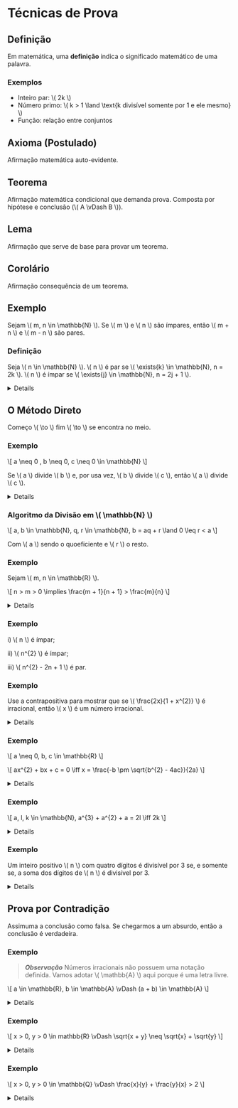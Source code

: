 # Técnicas de Prova

## Definição

Em matemática, uma **definição** indica o significado matemático de uma palavra.

### Exemplos

- Inteiro par: \\( 2k \\)
- Número primo: \\( k > 1 \land \text{k divisível somente por 1 e ele mesmo} \\)
- Função: relação entre conjuntos

## Axioma (Postulado)

Afirmação matemática auto-evidente.

## Teorema

Afirmação matemática condicional que demanda prova. Composta por hipótese e conclusão (\\( A \vDash B \\)).

## Lema

Afirmação que serve de base para provar um teorema.

## Corolário

Afirmação consequência de um teorema.

## Exemplo

Sejam \\( m, n \in \mathbb{N} \\). Se \\( m \\) e \\( n \\) são ímpares, então \\( m + n \\) e \\( m - n \\) são pares.

### Definição

Seja \\( n \in \mathbb{N} \\). \\( n \\) é par se \\( \exists{k} \in \mathbb{N}, n = 2k \\). \\( n \\) é ímpar se \\( \exists{j} \in \mathbb{N}, n = 2j + 1 \\).

<details>

\\[
n = 2k + 1, m = 2j + 1
\\]

> ***Observação***
> Os números genéricos (\\( k \\) e \\( j \\)) dos exemplos devem ser diferentes, que nem são aqui!

\\[
m + n = 2k + 2j + 2 = 2(k + j + 1)
\\]

\\[
m - n = (2j + 1) - (2k + 1) = 2(j - k)
\\]

Como \\( (k + j + 1) \\) é um número inteiro, \\( m + n \\) e \\( m - n \\) são par.

</details>

## O Método Direto

Começo \\( \to \\) fim \\( \to \\) se encontra no meio.

### Exemplo

\\[
a \neq 0 , b \neq 0, c \neq 0 \in \mathbb{N}
\\]

Se \\( a \\) divide \\( b \\) e, por usa vez, \\( b \\) divide \\( c \\), então \\( a \\) divide \\( c \\).

<details>

- Divisão: \\( a, b, q \in \mathbb{N}, b = aq \\) (\\( a \\) divide \\( b \\))
- Símbolo: \\( a|b \\)

É preciso definir um \\( k \in \mathbb{N}, c = ak \\).

\\[
q, r \in \mathbb{N}, b = aq \land c = br \implies c = br = (aq)r = a(qr) \therefore k = qr
\\]

</details>

### Algoritmo da Divisão em \\( \mathbb{N} \\)

\\[
a, b \in \mathbb{N}, q, r \in \mathbb{N}, b = aq + r \land 0 \leq r < a
\\]

Com \\( a \\) sendo o quoeficiente e \\( r \\) o resto.

### Exemplo

Sejam \\( m, n \in \mathbb{R} \\).

\\[
n > m > 0 \implies \frac{m + 1}{n + 1} > \frac{m}{n}
\\]

<details>

Assumindo a conclusão como verdadeira:

\\[
(m + 1)n > (n + 1)m \implies mn + n > mn + m \implies n > m
\\]

Somar quaisquer termos não muda a desigualdade, logo

\\[
\frac{m + 1}{n + 1} > \frac{m}{n}
\\]

</details>

### Exemplo

i) \\( n \\) é ímpar;

ii) \\( n^{2} \\) é ímpar;

iii) \\( n^{2} - 2n + 1 \\) é par.

### Exemplo

Use a contrapositiva para mostrar que se \\( \frac{2x}{1 + x^{2}} \\) é irracional, então \\( x \\) é um número irracional.

<details>

Contrapositiva: \\( x \in \mathbb{Q} \implies \frac{2x}{1 + x^{2}} \in \mathbb{Q}, x = \frac{m}{n}, m, n \neq 0 \in \mathbb{Z} \\). Assim,

\\[
\frac{2x}{1 + x^{2}} = \frac{\frac{2m}{n}}{1 + (\frac{2m}{n})^{2}} = \frac{2mn}{n^{2} + 4m^{2}} \in \mathbb{Q}
\\]

Visto que \\( 2mn, n^{2} + 4m^{2} \in \mathbb{Z} \\) e \\( n^{2} + 4m^{2} \neq 0 \\). Como a contrapositiva é verdadeira, a afirmação é verdadeira.

</details>

### Exemplo

\\[
a \neq 0, b, c \in \mathbb{R}
\\]

\\[
ax^{2} + bx + c = 0 \iff x = \frac{-b \pm \sqrt{b^{2} - 4ac}}{2a}
\\]

<details>

Sendo \\( x \\) uma solução da equação e \\( a \neq 0 \\) podemos dividir \\( ax^{2} + bx + c = 0 \\) por \\( a \\) para obtermos

\\[
x^{2} + \frac{b}{a}x + \frac{c}{a} = 0
\\]

Assim, por completar os quadrados, segue que

\\[
\left(x + \frac{b}{2a}\right)^{2} - \left(\frac{b}{2a}\right)^{2} + \frac{c}{a} = 0
\\]

Pondo \\( x \\) em evidência

\\[
x = -\frac{2}{2a} \pm \sqrt{\left(\frac{b}{2a}\right)^{2} - \frac{c}{a}} = \frac{-b \pm \sqrt{b^{2} - 4ac}}{2a}
\\]

Para provar que esse valor resolve a equação, basta substituir

\\[
x^{2} = \frac{2b^{2} - 4ac \mp 2b \sqrt{b^{2} - 4ac}}{4a^{2}}
\\]

\\[
ax^{2} = \frac{2b^{2} - 4ac \mp 2b \sqrt{b^{2} - 4ac}}{4a}
\\]

\\[
bx = \frac{-b^{2} \pm b\sqrt{b^{2} - 4ac}}{2a}
\\]

\\[
ax^{2} + bx + c = \frac{2b^{2} - 4ac \mp 2b \sqrt{b^{2} - 4ac}}{4a} + \left(\frac{-b^{2} \pm b\sqrt{b^{2} - 4ac}}{2a \cdot 2}\right)^{2} + \frac{c \cdot 4a}{1 \cdot 4a} \implies \frac{0}{4a} = 0
\\]

</details>

### Exemplo

\\[
a, l, k \in \mathbb{N}, a^{3} + a^{2} + a = 2l \iff 2k
\\]

<details>

Verificando \\( a = 2k \implies a^{3} + a^{2} + a = 2l \\)

\\[
a^{3} + a^{2} + a = (2k)^{3} + (2k)^{2} + 2k = 2[4k^{3} + 2k^{2} + k] \therefore a^{3} + a^{2} + a = 2l
\\]

\\( a^{3} + a^{2} + a = 2l \implies a = 2k \\) pode pode ser provada pela contrapositiva.

\\[
a^{3} + a^{2} + a = (2k + 1)^{3} + (2k + 1)^{2} + 2k + 1 = 2[4k^{3} + 8k^{2} + 6k + 1] + 1
\\]

</details>

### Exemplo

Um inteiro positivo \\( n \\) com quatro dígitos é divisível por 3 se, e somente se, a soma dos dígitos de \\( n \\) é divisível por 3.

<details>

\\[
n = d_{3}d_{2}d_{1}d_{0}
\\]

\\[
n = d_{0} + 10d_{1} + 100d_{2} + 1000d_{3} = (d_{0} + d_{1} + d_{2} + d_{3}) + 9d^{1} + 99d^{2} + 999d_{3}
\\]

Desse modo, se \\( 3|n \\), então \\( m = 3k, k \im \mathbb{Z} \\) e da expressão acima tiramos que

\\[
d_{0} + d_{1} + d_{2} + d_{3} = 3[k - 3d_{1} - 33d_{2} - 333d_{3}]
\\]

Logo, \\( 3|(d_{0} + d_{1} + d_{2} + d_{3}) \\).

Se 3 divide a soma dos dígitos de \\( n \\), então \\( d_{0} + d_{1} + d_{2} + d_{3} = 3k

</details>

## Prova por Contradição

Assimuma a conclusão como falsa. Se chegarmos a um absurdo, então a conclusão é verdadeira.

### Exemplo

> ***Observação***
> Números irracionais não possuem uma notação definida.
> Vamos adotar \\( \mathbb{A} \\) aqui porque é uma letra livre.

\\[
a \in \mathbb{R}, b \in \mathbb{A} \vDash (a + b) \in \mathbb{A}
\\]

<details>

\\[
Q = (a + b) \in \mathbb{A}
\\]

\\[
~Q = (a + b) \in \mathbb{R}
\\]

\\[
a = \frac{m}{n}, a + b = \frac{r}{s}, m \neq 0, n, r, s \neq 0 \in \mathbb{R}
\\]

\\[
b = \frac{r}{s} - a = \frac{r}{s} - \frac{m}{n} = \frac{nr - ms}{ns}
\\]

Isso gera um absurdo, ao dizer que \\( b \\) é irracional em vez de de irracional. Portanto \\( (a + b) \in \mathbb{A} \\).

</details>

### Exemplo

\\[
x > 0, y > 0 \in mathbb{R} \vDash \sqrt{x + y} \neq \sqrt{x} + \sqrt{y}
\\]

<details>

\\[
Q = \sqrt{x + y} \neq \sqrt{x} + \sqrt{y}
\\]

\\[
~Q = \sqrt{x + y} = \sqrt{x} + \sqrt{y}
\\]

\\[
(\sqrt{x + y}^{2}) = (\sqrt{x})^{2} + (\sqrt{x})^{2} \implies x + y = x + 2\sqrt{xy} + y \implies (x + y) - x = (x + 2\sqrt{xy} + y) - x \implies y = \sqrt{xy} + y \implies y - y = (2\sqrt{xy} + y) - y \implies 0 = 2\sqrt{xy}
\\]

Sendo \\( x = 0 \\) ou \\( y = 0 \\).

Isso gera um absurdo, pois \\( x > 0 \\) e \\( y > 0 \\). Portanto, \\( \sqrt{x + y} \neq \sqrt{x} + \sqrt{y} \\).

</details>

### Exemplo

\\[
x > 0, y > 0 \in \mathbb{Q} \vDash \frac{x}{y} + \frac{y}{x} > 2
\\]

<details>

\\[
Q = \frac{x}{y} + \frac{y}{x} > 2
\\]

\\[
~Q = \frac{x}{y} + \frac{y}{x} \leq 2
\\]

\\[
\frac{x}{y} + \frac{y}{x} \leq 2 \implies xy \cdot \left(\frac{x}{y} + \frac{y}{x}\right) \leq xy \cdot 2 \implies x^{2} + y^{2} \leq 2xy \implies x^{2} - 2xy + y^{2} \leq 0 \implies (x - y)^{2} \leq 0
\\]

\\( (x - y)^{2} \\) não pode ser menor que 0, devido ao quadrado, logo, a única opção é

\\[
(x - y)^{2} = 0 \iff x - y = 0 \iff x = y
\\]

O que é um absurdo, pois \\( x \neq y \\).

### Exemplo

\\[
a > 0, b > 0, c > 0 \in \mathbb{Z}, b = (a + 1), c = (a + 2), a^{2} + b^{2} = c^{2} \vDash a = 3, b = 4, c = 5
\\]

<details>

\\[
Q = a = 3, b = 4, c = 5
\\]

\\[
~Q = a \neq 3, b \neq 4, c \neq 5
\\]

\\[
a^{2} + (a + 1) = (a + 2) \implies a^{2} + a^{2} + 2a + 1 = a^{2} + 4a + 4 \implies a^{2} - 2a - 3 = 0 \implies (a - 3)(a + 1) = 0 \implies a = 3 \lor a = -1
\\]

O que é um absurdo, pois em nossa negação \\( a \neq 3 \\), e que \\( a > 0 \\) para todos os casos.

</details>

### Teorema de Euclides

> ***Observação***
> Lembrando que estamo usando \\( \mathbb{A} \\) para representar o conjunto dos números irracionais!

\\[
\sqrt{2} \in \mathbb{A}
\\]

<details>

\\[
Q = \sqrt{2} \in \mathbb{A}
\\]

\\[
~Q = \sqrt{2} \in \mathbb{Q}
\\]

\\[
m \neq 0, n \neq 0 \in \mathbb{Q}, \sqrt{2} = \frac{m}{n} \implies \text{mdc\{m, n\}} = 1 \implies \frac{m^{2}}{n^{2}} = 2 \lor 2n^{2} = m^{2} \implies n^{2} = \frac{m^{2}}{2} \implies 2|m \implies m = 2k, k \in \mathbb{Q} \implies (2k)^{2} = 2n^{2} \implies n^{2} = 2k^{2} \implies 2|n
\\]

Não é possível 2 dividir tanto \\( m \\) quanto \\( n \\), pois foi decidido que \\( \text{mdc\{m, n\}} = 1 \\).

Portanto, \\( \sqrt{2} \in \mathbb{A} \\).

</details>

### Teorema

Existem infinitos números números primos.

<details>

\\( p > 1 \in \mathbb{N} \\) é primo se seus divisores forem 1 e ele mesmo.

\\( Q = \exists{\infty} \in \mathbb{N} \\) que não são primos.

\\( ~Q = \\) existe um número finito de primos.

\\[
p_{1}, p_{2}, p_{3}, ..., p_{n} \implies q = (p_{1}, p_{2}, p_{3}, ..., p_{n}) + 1
\\]

Isso implica que o nosso "maior primo" estaria fora da lista de números primos, e que \\( \exists{pk} \\) na lista tal que \\( pk|q \\).

\\[
\frac{p1 \cdot ... \cdot pn}{pk} = 0 + 1 = 1 \implies pk + q \implies pk + 1
\\]

O que seria um absurdo, pois somente 1 divide 1.

</details>

### Exemplo

\\[
x > 0, y > 0 \in \mathbb{Z} \vDash x^{2} - y^{2} \neq 1
\\]

<details>

\\[
Q = x^{2} - y^{2} \neq 1
\\]

\\[
~Q = x^{2} - y^{2} = 1
\\]

\\[
x^{2} - y^{2} = 1 \implies (x - y)(x + 1) = 1 \implies x - y = 1 \land x + y = 1 \implies x = 1 \land y = 0
\\]

O que seria um absurdo, pois \\( y > 0 \\).

</details>

## Prova por Casos

Método que pode ser usado para provar um teorema considerando diferentes casos.

### Exemplo

\\[
n \in \mathbb{Z} \vDash n^{2} \geq n
\\]

<details>

***Para*** \\( n = 0 \\)

\\[
n^{2} = 0
\\]

***Para*** \\( n > 0 \\)

\\[
n \geq 1 \implies n^{2} \geq n
\\]

***Para*** \\( n < 0 \\)

\\[
n \leq -1 \implies n^{2} \geq -n (\text{positivo}) > n (\text{negativo})
\\]

</details>

### Valor Absoluto

Suponha que \\( x \\) e \\( y \\) sejam números reais e a > 0. Então:

(1) \\( |x| < a \iff -a < x < a \\)

(2) \\( |xy| = |x||y| \\)

<details>

***Caso 1:*** \\( x \geq 0, y \geq 0 \\)

\\[
x + y \geq 0 \implies |x + y| = x + y = |x| + |y|
\\]

***Caso 2:*** \\( x < 0, y < 0 \\)

\\[
x + y < 0 \implies |x + y| = -(x + y) = -x + (-y) = |x| + |y|
\\]

***Caso 3:*** \\( x \geq 0, y < 0 \\)

***Se*** \\( x + y \geq 0 \\)

\\[
|x + y| = x + y = x + (-y) = |x| + |y|
\\]

***Se*** \\( x + y < 0 \\)

\\[
|x + y| = -(x + y) = -x + (-y) \leq x + (-y) = |x| + |y|
\\]

</details>
